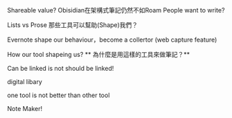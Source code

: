 Shareable value?
Obisidian在架構式筆記仍然不如Roam
People want to write?

Lists vs Prose
那些工具可以幫助(Shape)我們？

Evernote shape our behaviour，become a collertor
(web capture feature)

How our tool shapeing us?
** 為什麼是用這樣的工具來做筆記？**

Can be linked is not should be linked!

digital libary

one tool is not better than other tool

Note Maker!